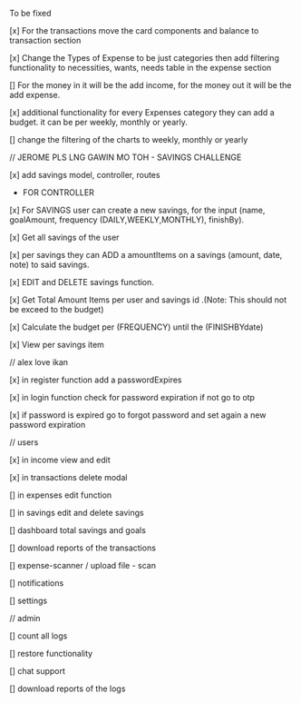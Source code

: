 To be fixed


[x] For the transactions move the card components and balance to transaction section

[x] Change the Types of Expense to be just categories then add filtering functionality to necessities, wants, needs table  in the expense section

[] For the money in it will be the add income, for the money out it will be the add expense.

[x] additional functionality for every Expenses category they can add a budget. it can be per weekly, monthly or yearly.

[] change the filtering of the charts to weekly, monthly or yearly



// JEROME PLS LNG GAWIN MO TOH - SAVINGS CHALLENGE

[x] add savings model, controller, routes 

- FOR CONTROLLER

[x] For SAVINGS user can create a new savings, for the input (name, goalAmount, frequency (DAILY,WEEKLY,MONTHLY), finishBy).

[x] Get all savings of the user

[x] per savings they can ADD a amountItems on a savings (amount, date, note) to said savings. 

[x] EDIT and DELETE savings function.

[x] Get Total Amount Items per user and savings id .(Note: This should not be exceed to the budget)
      
[x] Calculate the budget per (FREQUENCY) until the (FINISHBYdate)

[x] View per savings item 



// alex love ikan

[x] in register function add a passwordExpires

[x] in login function check for password expiration if not go to otp

[x] if password is expired go to forgot password and set again a new password expiration


// users

[x] in income view and edit 

[x] in transactions delete modal

[] in expenses edit function

[] in savings edit and delete savings

[] dashboard total savings and goals

[] download reports of the transactions

[] expense-scanner / upload file - scan


[] notifications

[] settings




// admin

[] count all logs

[] restore functionality

[] chat support

[] download reports of the logs
